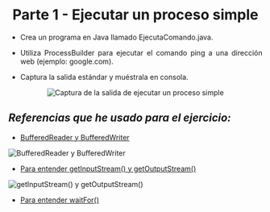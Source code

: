 <div align="center">

# **Parte 1 - Ejecutar un proceso simple**

</div>

<div align="justify">

- Crea un programa en Java llamado EjecutaComando.java.

- Utiliza ProcessBuilder para ejecutar el comando ping a una dirección web (ejemplo: google.com).

- Captura la salida estándar y muéstrala en consola.

</div>

<div align="center">

<img src="https://i.imgur.com/DSQbYUz.png" alt="Captura de la salida de ejecutar un proceso simple"  />

</div>

## _Referencias que he usado para el ejercicio:_

- [BufferedReader y BufferedWriter](https://github.com/nvm-sh/nvm?tab=readme-ov-file#installing-and-updating)

<img src="https://cdn.codegym.cc/images/article/d0cf56c5-a505-40de-832c-21a075110e77/800.webp" alt="BufferedReader y BufferedWriter"  />

- [Para entender getInputStream() y getOutputStream()](https://stackoverflow.com/questions/22563986/understanding-getinputstream-and-getoutputstream)

<img src="https://i.sstatic.net/kR0Yf.jpg" alt="getInputStream() y getOutputStream()"  />

- [Para entender waitFor()](https://docs.oracle.com/javase/8/docs/api/java/lang/Process.html#waitFor--)
